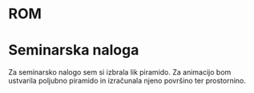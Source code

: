 # ROM

# Seminarska naloga

Za seminarsko nalogo sem si izbrala lik piramido. Za animacijo bom ustvarila poljubno piramido in izračunala njeno površino ter prostornino.
